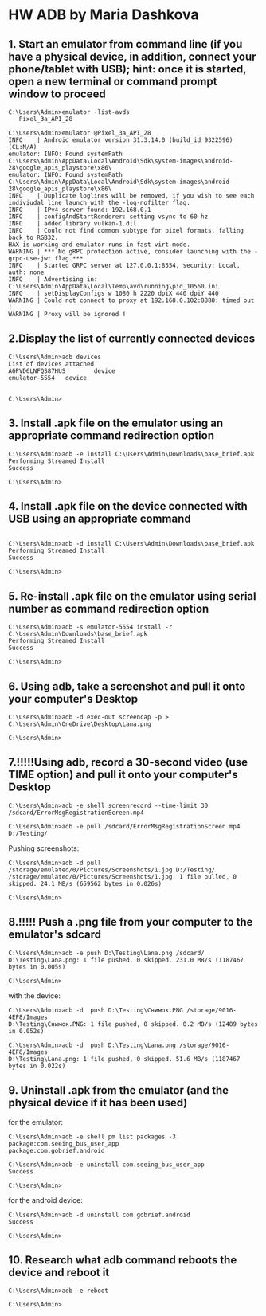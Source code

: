 # HW ADB by Maria Dashkova
## 1. Start an emulator from command line (if you have a physical device, ​in addition, connect your phone/tablet with USB); hint: once it is started, open a new terminal or command prompt window to proceed
```
C:\Users\Admin>emulator -list-avds
   Pixel_3a_API_28

C:\Users\Admin>emulator @Pixel_3a_API_28
INFO    | Android emulator version 31.3.14.0 (build_id 9322596) (CL:N/A)
emulator: INFO: Found systemPath C:\Users\Admin\AppData\Local\Android\Sdk\system-images\android-28\google_apis_playstore\x86\
emulator: INFO: Found systemPath C:\Users\Admin\AppData\Local\Android\Sdk\system-images\android-28\google_apis_playstore\x86\
INFO    | Duplicate loglines will be removed, if you wish to see each indiviudal line launch with the -log-nofilter flag.
INFO    | IPv4 server found: 192.168.0.1
INFO    | configAndStartRenderer: setting vsync to 60 hz
INFO    | added library vulkan-1.dll
INFO    | Could not find common subtype for pixel formats, falling back to RGB32.
HAX is working and emulator runs in fast virt mode.
WARNING | *** No gRPC protection active, consider launching with the -grpc-use-jwt flag.***
INFO    | Started GRPC server at 127.0.0.1:8554, security: Local, auth: none
INFO    | Advertising in: C:\Users\Admin\AppData\Local\Temp\avd\running\pid_10560.ini
INFO    | setDisplayConfigs w 1080 h 2220 dpiX 440 dpiY 440
WARNING | Could not connect to proxy at 192.168.0.102:8888: timed out !
WARNING | Proxy will be ignored !
```
## 2.Display the list of currently connected devices
```
C:\Users\Admin>adb devices
List of devices attached
A6PVD6LNFQS87HUS        device
emulator-5554   device


C:\Users\Admin>
```
## 3. Install .apk file on the emulator using an appropriate command redirection option
```
C:\Users\Admin>adb -e install C:\Users\Admin\Downloads\base_brief.apk
Performing Streamed Install
Success

C:\Users\Admin>
```

## 4. Install .apk file on the device connected with USB using an appropriate command
```

C:\Users\Admin>adb -d install C:\Users\Admin\Downloads\base_brief.apk
Performing Streamed Install
Success

C:\Users\Admin>
```
## 5. Re-install .apk file on the emulator using serial number as command redirection option
```
C:\Users\Admin>adb -s emulator-5554 install -r C:\Users\Admin\Downloads\base_brief.apk
Performing Streamed Install
Success

C:\Users\Admin>
```
## 6. Using adb, take a screenshot and pull it onto your computer's Desktop
```
C:\Users\Admin>adb -d exec-out screencap -p > C:\Users\Admin\OneDrive\Desktop\Lana.png

C:\Users\Admin>
```
## 7.!!!!!Using adb, record a 30-second video (use TIME option) and pull it onto your computer's Desktop
```
C:\Users\Admin>adb -e shell screenrecord --time-limit 30 /sdcard/ErrorMsgRegistrationScreen.mp4

C:\Users\Admin>adb -e pull /sdcard/ErrorMsgRegistrationScreen.mp4 D:/Testing/
```
Pushing screenshots:
```
C:\Users\Admin>adb -d pull /storage/emulated/0/Pictures/Screenshots/1.jpg D:/Testing/
/storage/emulated/0/Pictures/Screenshots/1.jpg: 1 file pulled, 0 skipped. 24.1 MB/s (659562 bytes in 0.026s)

C:\Users\Admin>
```
## 8.!!!!! Push a .png file from your computer to the emulator's sdcard
```
C:\Users\Admin>adb -e push D:\Testing\Lana.png /sdcard/
D:\Testing\Lana.png: 1 file pushed, 0 skipped. 231.0 MB/s (1187467 bytes in 0.005s)

C:\Users\Admin>
```
with the device:
```
C:\Users\Admin>adb -d  push D:\Testing\Снимок.PNG /storage/9016-4EF8/Images
D:\Testing\Снимок.PNG: 1 file pushed, 0 skipped. 0.2 MB/s (12489 bytes in 0.052s)

C:\Users\Admin>adb -d  push D:\Testing\Lana.png /storage/9016-4EF8/Images
D:\Testing\Lana.png: 1 file pushed, 0 skipped. 51.6 MB/s (1187467 bytes in 0.022s)
```

## 9. Uninstall .apk from the emulator (and the physical device if it has been used)
for the emulator:
```
C:\Users\Admin>adb -e shell pm list packages -3
package:com.seeing_bus_user_app
package:com.gobrief.android

C:\Users\Admin>adb -e uninstall com.seeing_bus_user_app
Success

C:\Users\Admin>
```
for the android device:
```
C:\Users\Admin>adb -d uninstall com.gobrief.android
Success

C:\Users\Admin>
```
## 10. Research what adb command reboots the device and reboot it 
```
C:\Users\Admin>adb -e reboot

C:\Users\Admin>
```
